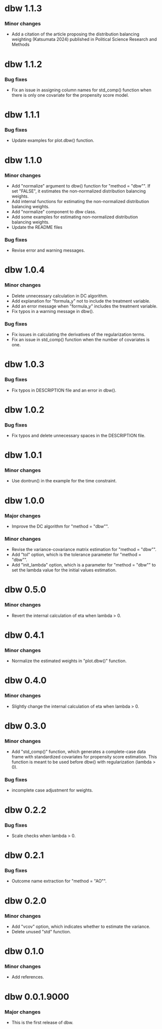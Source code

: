 # dbw 1.1.3
### Minor changes
* Add a citation of the article proposing the distribution balancing weighting (Katsumata 2024) published in Political Science Research and Methods

# dbw 1.1.2
### Bug fixes
* Fix an issue in assigning column names for std_comp() function when there is only one covariate for the propensity score model.

# dbw 1.1.1
### Bug fixes
* Update examples for plot.dbw() function.

# dbw 1.1.0
### Minor changes
* Add "normalize" argument to dbw() function for "method = "dbw"". If set "FALSE", it estimates the non-normalized distribution balancing weights.
* Add internal functions for estimating the non-normalized distribution balancing weights.
* Add "normalize" component to dbw class.
* Add some examples for estimating non-normalized distribution balancing weights.
* Update the README files
### Bug fixes
* Revise error and warning messages.

# dbw 1.0.4
### Minor changes
* Delete unnecessary calculation in DC algorithm.
* Add explanation for "formula_y" not to include the treatment variable.
* Add an error message when "formula_y" includes the treatment variable.
* Fix typos in a warning message in dbw().
### Bug fixes
* Fix issues in calculating the derivatives of the regularization terms.
* Fix an issue in std_comp() function when the number of covariates is one.

# dbw 1.0.3
### Bug fixes
* Fix typos in DESCRIPTION file and an error in dbw().

# dbw 1.0.2
### Bug fixes
* Fix typos and delete unnecessary spaces in the DESCRIPTION file.

# dbw 1.0.1
### Minor changes
* Use dontrun() in the example for the time constraint.

# dbw 1.0.0
### Major changes
* Improve the DC algorithm for "method = "dbw"".
### Minor changes
* Revise the variance-covariance matrix estimation for "method = "dbw"".
* Add "tol" option, which is the tolerance parameter for "method = "dbw"".
* Add "init_lambda" option, which is a parameter for "method = "dbw"" to set the lambda value for the initial values estimation.

# dbw 0.5.0
### Minor changes
* Revert the internal calculation of eta when lambda > 0.

# dbw 0.4.1
### Minor changes
* Normalize the estimated weights in "plot.dbw()" function.

# dbw 0.4.0
### Minor changes
* Slightly change the internal calculation of eta when lambda > 0.

# dbw 0.3.0
### Minor changes
* Add "std_comp()" function, which generates a complete-case data frame with standardized covariates for propensity score estimation. This function is meant to be used before dbw() with regularization (lambda > 0).
### Bug fixes
* incomplete case adjustment for weights.

# dbw 0.2.2
### Bug fixes
* Scale checks when lambda > 0.

# dbw 0.2.1
### Bug fixes
* Outcome name extraction for "method = "AO"".

# dbw 0.2.0
### Minor changes
* Add "vcov" option, which indicates whether to estimate the variance.
* Delete unused "std" function.

# dbw 0.1.0
### Minor changes
* Add references.

# dbw 0.0.1.9000
### Major changes
* This is the first release of dbw.
